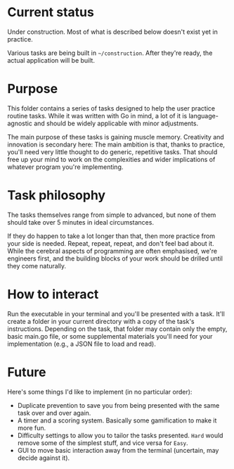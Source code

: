 # Current status
Under construction. Most of what is described below doesn't exist yet in practice.

Various tasks are being built in `~/construction`. After they're ready, the actual application will be built.
# Purpose
This folder contains a series of tasks designed to help the user practice routine tasks. While it was written with Go in mind, a lot of it is language-agnostic and should be widely applicable with minor adjustments.

The main purpose of these tasks is gaining muscle memory. Creativity and innovation is secondary here: The main ambition is that, thanks to practice, you'll need very little thought to do generic, repetitive tasks. That should free up your mind to work on the complexities and wider implications of whatever program you're implementing.
# Task philosophy
The tasks themselves range from simple to advanced, but none of them should take over 5 minutes in ideal circumstances.

If they do happen to take a lot longer than that, then more practice from your side is needed. Repeat, repeat, repeat, and don't feel bad about it. While the cerebral aspects of programming are often emphasised, we're engineers first, and the building blocks of your work should be drilled until they come naturally.
# How to interact
Run the executable in your terminal and you'll be presented with a task. It'll create a folder in your current directory with a copy of the task's instructions. Depending on the task, that folder may contain only the empty, basic main.go file, or some supplemental materials you'll need for your implementation (e.g., a JSON file to load and read).
# Future
Here's some things I'd like to implement (in no particular order):
* Duplicate prevention to save you from being presented with the same task over and over again.
* A timer and a scoring system. Basically some gamification to make it more fun.
* Difficulty settings to allow you to tailor the tasks presented. `Hard` would remove some of the simplest stuff, and vice versa for `Easy`.
* GUI to move basic interaction away from the terminal (uncertain, may decide against it).